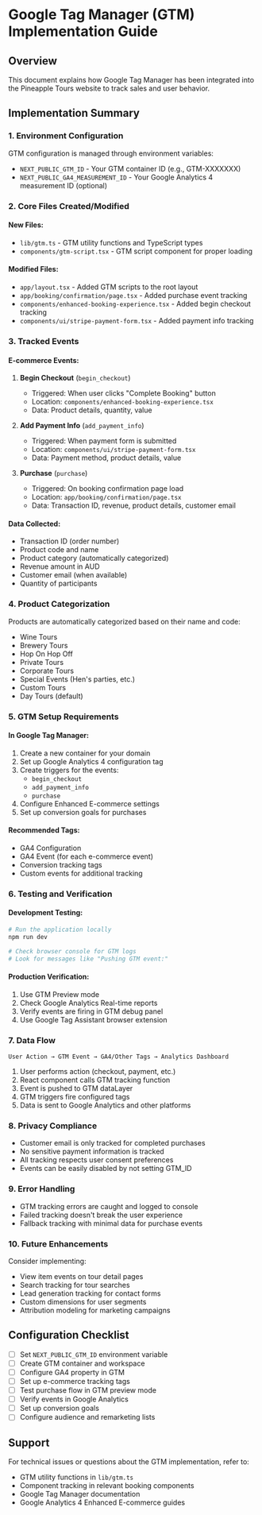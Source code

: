 # Google Tag Manager (GTM) Implementation Guide

## Overview
This document explains how Google Tag Manager has been integrated into the Pineapple Tours website to track sales and user behavior.

## Implementation Summary

### 1. Environment Configuration
GTM configuration is managed through environment variables:
- `NEXT_PUBLIC_GTM_ID` - Your GTM container ID (e.g., GTM-XXXXXXX)
- `NEXT_PUBLIC_GA4_MEASUREMENT_ID` - Your Google Analytics 4 measurement ID (optional)

### 2. Core Files Created/Modified

#### New Files:
- `lib/gtm.ts` - GTM utility functions and TypeScript types
- `components/gtm-script.tsx` - GTM script component for proper loading

#### Modified Files:
- `app/layout.tsx` - Added GTM scripts to the root layout
- `app/booking/confirmation/page.tsx` - Added purchase event tracking
- `components/enhanced-booking-experience.tsx` - Added begin checkout tracking
- `components/ui/stripe-payment-form.tsx` - Added payment info tracking

### 3. Tracked Events

#### E-commerce Events:
1. **Begin Checkout** (`begin_checkout`)
   - Triggered: When user clicks "Complete Booking" button
   - Location: `components/enhanced-booking-experience.tsx`
   - Data: Product details, quantity, value

2. **Add Payment Info** (`add_payment_info`)
   - Triggered: When payment form is submitted
   - Location: `components/ui/stripe-payment-form.tsx`
   - Data: Payment method, product details, value

3. **Purchase** (`purchase`)
   - Triggered: On booking confirmation page load
   - Location: `app/booking/confirmation/page.tsx`
   - Data: Transaction ID, revenue, product details, customer email

#### Data Collected:
- Transaction ID (order number)
- Product code and name
- Product category (automatically categorized)
- Revenue amount in AUD
- Customer email (when available)
- Quantity of participants

### 4. Product Categorization
Products are automatically categorized based on their name and code:
- Wine Tours
- Brewery Tours
- Hop On Hop Off
- Private Tours
- Corporate Tours
- Special Events (Hen's parties, etc.)
- Custom Tours
- Day Tours (default)

### 5. GTM Setup Requirements

#### In Google Tag Manager:
1. Create a new container for your domain
2. Set up Google Analytics 4 configuration tag
3. Create triggers for the events:
   - `begin_checkout`
   - `add_payment_info`
   - `purchase`
4. Configure Enhanced E-commerce settings
5. Set up conversion goals for purchases

#### Recommended Tags:
- GA4 Configuration
- GA4 Event (for each e-commerce event)
- Conversion tracking tags
- Custom events for additional tracking

### 6. Testing and Verification

#### Development Testing:
```bash
# Run the application locally
npm run dev

# Check browser console for GTM logs
# Look for messages like "Pushing GTM event:"
```

#### Production Verification:
1. Use GTM Preview mode
2. Check Google Analytics Real-time reports
3. Verify events are firing in GTM debug panel
4. Use Google Tag Assistant browser extension

### 7. Data Flow

```
User Action → GTM Event → GA4/Other Tags → Analytics Dashboard
```

1. User performs action (checkout, payment, etc.)
2. React component calls GTM tracking function
3. Event is pushed to GTM dataLayer
4. GTM triggers fire configured tags
5. Data is sent to Google Analytics and other platforms

### 8. Privacy Compliance

- Customer email is only tracked for completed purchases
- No sensitive payment information is tracked
- All tracking respects user consent preferences
- Events can be easily disabled by not setting GTM_ID

### 9. Error Handling

- GTM tracking errors are caught and logged to console
- Failed tracking doesn't break the user experience
- Fallback tracking with minimal data for purchase events

### 10. Future Enhancements

Consider implementing:
- View item events on tour detail pages
- Search tracking for tour searches
- Lead generation tracking for contact forms
- Custom dimensions for user segments
- Attribution modeling for marketing campaigns

## Configuration Checklist

- [ ] Set `NEXT_PUBLIC_GTM_ID` environment variable
- [ ] Create GTM container and workspace
- [ ] Configure GA4 property in GTM
- [ ] Set up e-commerce tracking tags
- [ ] Test purchase flow in GTM preview mode
- [ ] Verify events in Google Analytics
- [ ] Set up conversion goals
- [ ] Configure audience and remarketing lists

## Support

For technical issues or questions about the GTM implementation, refer to:
- GTM utility functions in `lib/gtm.ts`
- Component tracking in relevant booking components
- Google Tag Manager documentation
- Google Analytics 4 Enhanced E-commerce guides